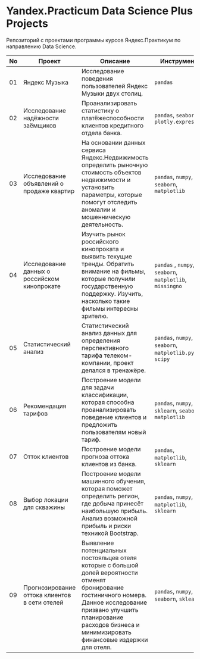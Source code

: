 # Yandex.Practicum Data Science Plus Projects
Репозиторий с проектами программы курсов Яндекс.Практикум по направлению Data Science.

|No |Проект            |Описание                                      |Инструменты
|---                   |---                       |---                |---
|01|Яндекс Музыка           |Исследование поведения пользователей Яндекс Музыки двух столиц. | `pandas`
|02|Исследование надёжности заёмщиков            |Проанализировать статистику о платёжеспособности клиентов кредитного отдела банка.     | `pandas`, `seaborn`, `plotly.express`
|03|Исследование объявлений о продаже квартир    |На основании данных сервиса Яндекс.Недвижимость определить рыночную стоимость объектов недвижимости и установить параметры, которые помогут отследить аномалии и мошенническую деятельность.     | `pandas`, `numpy`, `seaborn`, `matplotlib`
|04|Исследование данных о российском кинопрокате |Изучить рынок российского кинопроката и выявить текущие тренды. Обратить внимание на фильмы, которые получили государственную поддержку. Изучить, насколько такие фильмы интересны зрителю.     | `pandas` , `numpy`, `seaborn`, `matplotlib`, `missingno`
|05|Статистический анализ           |Статистический анализ данных для определения перспективного тарифа телеком-компании, проект делался в тренажёре.     |`pandas`, `numpy`, `seaborn`, `matplotlib.pyplot`, `scipy`
|06   |Рекомендация тарифов            |Построение модели для задачи классификации, которая способна проанализировать поведение клиентов и предложить пользователям новый тариф.    |`pandas`, `numpy`, `sklearn`, `seaborn`, `matplotlib`
|07      |Отток клиентов           |Построение модели прогноза оттока клиентов из банка.    | `pandas`, `matplotlib`, `sklearn`
|08         |Выбор локации для скважины             |Построение модели машинного обучения, которая поможет определить регион, где добыча принесёт наибольшую прибыль. Анализ возможной прибыль и риски техникой Bootstrap.     |`pandas`, `numpy`, `matplotlib`, `sklearn`
|09      |Прогнозирование оттока клиентов в сети отелей           |Выявление потенциальных постояльцев отеля которые с большой долей вероятности отменят бронирование гостиничного номера. Данное исследование призвано улучшить планирование расходов бизнеса и минимизировать финансовые издержки для отеля.     | `pandas`, `numpy`, `seaborn`, `sklearn`
